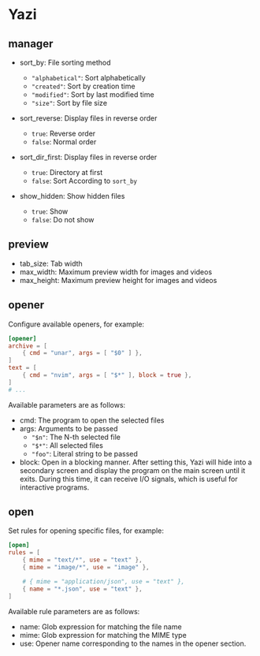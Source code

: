 # Yazi

## manager

- sort_by: File sorting method

  - `"alphabetical"`: Sort alphabetically
  - `"created"`: Sort by creation time
  - `"modified"`: Sort by last modified time
  - `"size"`: Sort by file size

- sort_reverse: Display files in reverse order

  - `true`: Reverse order
  - `false`: Normal order

- sort_dir_first: Display files in reverse order

  - `true`: Directory at first
  - `false`: Sort According to `sort_by`

- show_hidden: Show hidden files

  - `true`: Show
  - `false`: Do not show

## preview

- tab_size: Tab width
- max_width: Maximum preview width for images and videos
- max_height: Maximum preview height for images and videos

## opener

Configure available openers, for example:

```toml
[opener]
archive = [
	{ cmd = "unar", args = [ "$0" ] },
]
text = [
	{ cmd = "nvim", args = [ "$*" ], block = true },
]
# ...
```

Available parameters are as follows:

- cmd: The program to open the selected files
- args: Arguments to be passed
  - `"$n"`: The N-th selected file
  - `"$*"`: All selected files
  - `"foo"`: Literal string to be passed
- block: Open in a blocking manner. After setting this, Yazi will hide into a secondary screen and display the program on the main screen until it exits. During this time, it can receive I/O signals, which is useful for interactive programs.

## open

Set rules for opening specific files, for example:

```toml
[open]
rules = [
	{ mime = "text/*", use = "text" },
	{ mime = "image/*", use = "image" },

	# { mime = "application/json", use = "text" },
	{ name = "*.json", use = "text" },
]
```

Available rule parameters are as follows:

- name: Glob expression for matching the file name
- mime: Glob expression for matching the MIME type
- use: Opener name corresponding to the names in the opener section.
